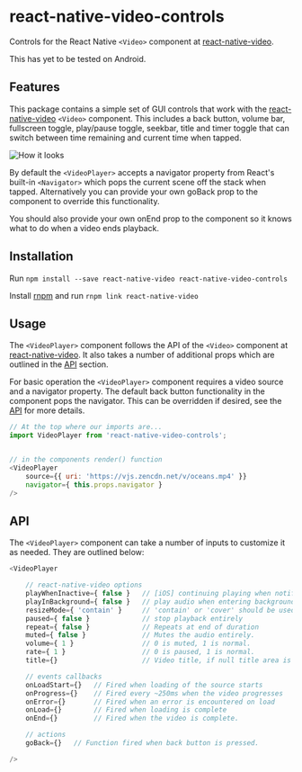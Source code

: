 # react-native-video-controls
Controls for the React Native `<Video>` component at [react-native-video](https://github.com/react-native-community/react-native-video).

This has yet to be tested on Android.

## Features
This package contains a simple set of GUI controls that work with the [react-native-video](https://github.com/react-native-community/react-native-video) `<Video>` component. This includes a back button, volume bar, fullscreen toggle, play/pause toggle, seekbar, title and timer toggle that can switch between time remaining and current time when tapped.

![How it looks](https://s3-us-west-2.amazonaws.com/nubix.ca/github/example.gif)

By default the `<VideoPlayer>` accepts a navigator property from React's built-in `<Navigator>` which pops the current scene off the stack when tapped. Alternatively you can provide your own goBack prop to the component to override this functionality.

You should also provide your own onEnd prop to the component so it knows what to do when a video ends playback.

## Installation
Run `npm install --save react-native-video react-native-video-controls`

Install [rnpm](https://github.com/rnpm/rnpm) and run `rnpm link react-native-video`

## Usage
The `<VideoPlayer>` component follows the API of the `<Video>` component at [react-native-video](https://github.com/react-native-community/react-native-video). It also takes a number of additional props which are outlined in the [API](#api) section.

For basic operation the `<VideoPlayer>` component requires a video source and a navigator property. The default back button functionality in the component pops the navigator. This can be overridden if desired, see the [API](#api) for more details.

```javascript
// At the top where our imports are...
import VideoPlayer from 'react-native-video-controls';


// in the components render() function
<VideoPlayer
    source={{ uri: 'https://vjs.zencdn.net/v/oceans.mp4' }}
    navigator={ this.props.navigator }
/>

```

## API
The `<VideoPlayer>` component can take a number of inputs to customize it as needed. They are outlined below:

```javascript
<VideoPlayer

    // react-native-video options
    playWhenInactive={ false }   // [iOS] continuing playing when notification centre active
    playInBackground={ false }   // play audio when entering background
    resizeMode={ 'contain' }     // 'contain' or 'cover' should be used.
    paused={ false }             // stop playback entirely
    repeat={ false }             // Repeats at end of duration
    muted={ false }              // Mutes the audio entirely.
    volume={ 1 }                 // 0 is muted, 1 is normal.
    rate={ 1 }                   // 0 is paused, 1 is normal.
    title={}                     // Video title, if null title area is hidden

    // events callbacks
    onLoadStart={}   // Fired when loading of the source starts
    onProgress={}    // Fired every ~250ms when the video progresses
    onError={}       // Fired when an error is encountered on load
    onLoad={}        // Fired when loading is complete
    onEnd={}         // Fired when the video is complete.

    // actions
    goBack={}   // Function fired when back button is pressed.

/>
```

